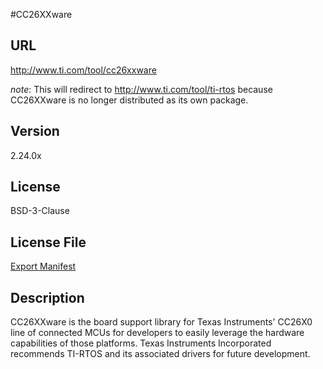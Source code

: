 #CC26XXware

## URL

http://www.ti.com/tool/cc26xxware

*note*: This will redirect to http://www.ti.com/tool/ti-rtos because CC26XXware
        is no longer distributed as its own package.

## Version

2.24.0x

## License

BSD-3-Clause

## License File

[Export Manifest](cc26xxware/cc26xxware_2_24_0x_manifest.html)

## Description

CC26XXware is the board support library for Texas Instruments' CC26X0 line of
connected MCUs for developers to easily leverage the hardware capabilities of
those platforms. Texas Instruments Incorporated recommends TI-RTOS and its
associated drivers for future development.
